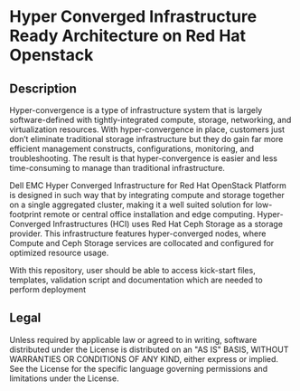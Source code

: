 # Hyper Converged Infrastructure Ready Architecture on Red Hat Openstack
	

## Description

Hyper-convergence is a type of infrastructure system that is largely software-defined with tightly-integrated compute, storage, networking, and virtualization resources. 
With hyper-convergence in place, customers just don’t eliminate traditional storage infrastructure but they do gain far more efficient management constructs, configurations, monitoring, and troubleshooting. The result is that hyper-convergence is easier and less time-consuming to manage than traditional infrastructure.

Dell EMC Hyper Converged Infrastructure for Red Hat OpenStack Platform is designed in such way that by integrating compute and storage together on a single aggregated 
cluster, making it a well suited solution for low-footprint remote or central office installation and edge computing. Hyper-Converged Infrastructures (HCI) uses Red Hat 
Ceph Storage as a storage provider. This infrastructure features hyper-converged nodes, where Compute and Ceph Storage services are collocated and configured for optimized resource usage.

With this repository, user should be able to access kick-start files, templates, validation script and documentation which are needed to perform deployment



## Legal

Unless required by applicable law or agreed to in writing, software distributed under the License is distributed on an "AS IS" BASIS, WITHOUT WARRANTIES OR CONDITIONS OF ANY KIND, either express or implied. See the License for the specific language governing permissions and limitations under the License.
